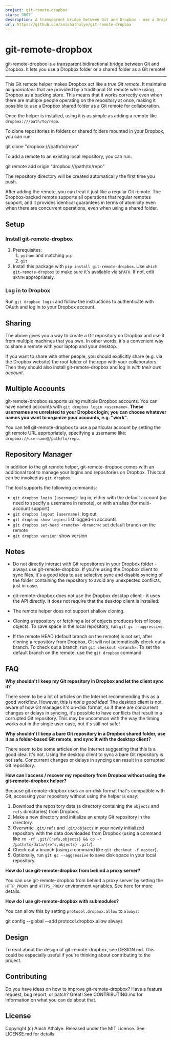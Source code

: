 ```yaml
---
project: git-remote-dropbox
stars: 3067
description: A transparent bridge between Git and Dropbox - use a Dropbox (shared) folder as a Git remote! 🎁
url: https://github.com/anishathalye/git-remote-dropbox
---
```


git-remote-dropbox
==================

git-remote-dropbox is a transparent bidirectional bridge between Git and Dropbox. It lets you use a Dropbox folder or a shared folder as a Git remote!

* * *

This Git remote helper makes Dropbox act like a _true Git remote_. It maintains _all guarantees_ that are provided by a traditional Git remote while using Dropbox as a backing store. This means that it works correctly even when there are multiple people operating on the repository at once, making it possible to use a Dropbox shared folder as a Git remote for collaboration.

Once the helper is installed, using it is as simple as adding a remote like `dropbox:///path/to/repo`.

To clone repositories in folders or shared folders mounted in your Dropbox, you can run:

git clone "dropbox:///path/to/repo"

To add a remote to an existing local repository, you can run:

git remote add origin "dropbox:///path/to/repo"

The repository directory will be created automatically the first time you push.

After adding the remote, you can treat it just like a regular Git remote. The Dropbox-backed remote supports all operations that regular remotes support, and it provides identical guarantees in terms of atomicity even when there are concurrent operations, even when using a shared folder.

Setup
-----

### Install git-remote-dropbox

1.  Prerequisites:
    1.  `python` and matching `pip`
    2.  `git`
2.  Install this package with `pip install git-remote-dropbox`. Use `which git-remote-dropbox` to make sure it's available via `$PATH`. If not, edit `$PATH` appropriately.

### Log in to Dropbox

Run `git dropbox login` and follow the instructions to authenticate with OAuth and log in to your Dropbox account.

Sharing
-------

The above gives you a way to create a Git repository on Dropbox and use it from multiple machines that you own. In other words, it's a convenient way to share a remote with your laptop and your desktop.

If you want to share with other people, you should explicitly share (e.g. via the Dropbox website) the root folder of the repo with your collaborators. Then they should also install git-remote-dropbox and log in _with their own account_.

Multiple Accounts
-----------------

git-remote-dropbox supports using multiple Dropbox accounts. You can have named accounts with `git dropbox login <username>`. **These usernames are unrelated to your Dropbox login; you can choose whatever names you want to organize your accounts, e.g. "work".**

You can tell git-remote-dropbox to use a particular account by setting the git remote URL appropriately, specifying a username like: `dropbox://username@/path/to/repo`.

Repository Manager
------------------

In addition to the git remote helper, git-remote-dropbox comes with an additional tool to manage your logins and repositories on Dropbox. This tool can be invoked as `git dropbox`.

The tool supports the following commands:

-   `git dropbox login [username]`: log in, either with the default account (no need to specify a username in remote), or with an alias (for multi-account support)
-   `git dropbox logout [username]`: log out
-   `git dropbox show-logins`: list logged-in accounts
-   `git dropbox set-head <remote> <branch>`: set default branch on the remote
-   `git dropbox version`: show version

Notes
-----

-   Do not directly interact with Git repositories in your Dropbox folder -always use git-remote-dropbox. If you're using the Dropbox client to sync files, it's a good idea to use selective sync and disable syncing of the folder containing the repository to avoid any unexpected conflicts, just in case.
    
-   git-remote-dropbox does not use the Dropbox desktop client - it uses the API directly. It does not require that the desktop client is installed.
    
-   The remote helper does not support shallow cloning.
    
-   Cloning a repository or fetching a lot of objects produces lots of loose objects. To save space in the local repository, run `git gc --aggressive`.
    
-   If the remote HEAD (default branch on the remote) is not set, after cloning a repository from Dropbox, Git will not automatically check out a branch. To check out a branch, run `git checkout <branch>`. To set the default branch on the remote, use the `git dropbox` command.
    

FAQ
---

**Why shouldn't I keep my Git repository in Dropbox and let the client sync it?**

There seem to be a lot of articles on the Internet recommending this as a good workflow. However, this is _not a good idea_! The desktop client is not aware of how Git manages it's on-disk format, so if there are concurrent changes or delays in syncing, it's possible to have conflicts that result in a corrupted Git repository. This may be uncommon with the way the timing works out in the single user case, but it's still not safe!

**Why shouldn't I keep a bare Git repository in a Dropbox shared folder, use it as a folder-based Git remote, and sync it with the desktop client?**

There seem to be some articles on the Internet suggesting that this is a good idea. It's not. Using the desktop client to sync a bare Git repository is not safe. Concurrent changes or delays in syncing can result in a corrupted Git repository.

**How can I access / recover my repository from Dropbox without using the git-remote-dropbox helper?**

Because git-remote-dropbox uses an on-disk format that's compatible with Git, accessing your repository without using the helper is easy:

1.  Download the repository data (a directory containing the `objects` and `refs` directories) from Dropbox.
2.  Make a new directory and initialize an empty Git repository in the directory.
3.  Overwrite `.git/refs` and `.git/objects` in your newly initialized repository with the data downloaded from Dropbox (using a command like `rm -rf .git/{refs,objects} && cp -r /path/to/data/{refs,objects} .git/`).
4.  Check out a branch (using a command like `git checkout -f master`).
5.  Optionally, run `git gc --aggressive` to save disk space in your local repository.

**How do I use git-remote-dropbox from behind a proxy server?**

You can use git-remote-dropbox from behind a proxy server by setting the `HTTP_PROXY` and `HTTPS_PROXY` environment variables. See here for more details.

**How do I use git-remote-dropbox with submodules?**

You can allow this by setting `protocol.dropbox.allow` to `always`:

git config --global --add protocol.dropbox.allow always

Design
------

To read about the design of git-remote-dropbox, see DESIGN.md. This could be especially useful if you're thinking about contributing to the project.

Contributing
------------

Do you have ideas on how to improve git-remote-dropbox? Have a feature request, bug report, or patch? Great! See CONTRIBUTING.md for information on what you can do about that.

License
-------

Copyright (c) Anish Athalye. Released under the MIT License. See LICENSE.md for details.
